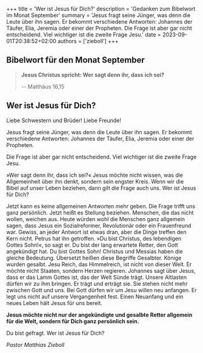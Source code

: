 +++
title = 'Wer ist Jesus für Dich?'
description = 'Gedanken zum Bibelwort im Monat September'
summary = 'Jesus fragt seine Jünger, was denn die Leute über ihn sagen. Er bekommt verschiedene Antworten: Johannes der Täufer, Elia, Jeremia oder einer der Propheten. Die Frage ist aber gar nicht entscheidend. Viel wichtiger ist die zweite Frage Jesu.'
date = 2023-09-01T20:38:52+02:00
authors = ['zieboll']
+++

## Bibelwort für den Monat September
 
> **Jesus Christus spricht:
> Wer sagt denn ihr, dass ich sei?**
>
> -- Matthäus 16,15

## Wer ist Jesus für Dich?

Liebe Schwestern und Brüder! Liebe Freunde!

Jesus fragt seine Jünger, was denn die Leute über ihn sagen. Er bekommt verschiedene Antworten: Johannes der Täufer, Elia, Jeremia oder einer der Propheten.

Die Frage ist aber gar nicht entscheidend. Viel wichtiger ist die zweite Frage Jesu. 
<!-- more -->
»Wer sagt denn ihr, dass ich sei?« Jesus möchte nicht wissen, was die Allgemeinheit über ihn denkt, sondern sein engster Kreis. 
Wenn wir die Bibel auf unser Leben beziehen, dann gilt die Frage auch uns. Wer ist Jesus für Dich?


Jetzt kann es keine allgemeinen Antworten mehr geben. Die Frage trifft uns ganz persönlich. Jetzt heißt es Stellung beziehen. Menschen, die das nicht wollen, weichen aus. Heute würden wohl die Menschen ganz allgemein sagen, dass Jesus ein Sozialreformer, Revolutionär oder ein Frauenfreund war. Gewiss, an jeder Antwort ist etwas dran, aber die Dinge treffen den Kern nicht. Petrus hat ihn getroffen. »Du bist Christus, des lebendigen Gottes Sohn!«, so sagt er. Du bist der lang erwartete Retter, den Gott angekündigt hat. Du bist Gottes Sohn! Christus und Messias haben die gleiche Bedeutung. Übersetzt heißen diese Begriffe Gesalbter. Könige wurden gesalbt. Jesu Reich, das Himmelreich, ist nicht von dieser Welt. Er möchte nicht Staaten, sondern Herzen regieren. Johannes sagt über Jesus, dass er das Lamm Gottes ist, das der Welt Sünde trägt. Unsere Altlasten dürfen wir zu ihm bringen. Er trägt und erträgt sie. Sie stehen nicht mehr zwischen Gott und uns. Bei Gott dürfen wir um Jesu willen neu anfangen. Er legt uns nicht auf unsere Vergangenheit fest. Einen Neuanfang und ein neues Leben hält Jesus für uns bereit.

**Jesus möchte nicht nur der angekündigte und gesalbte Retter allgemein für die Welt, sondern für Dich ganz persönlich sein.**

Du bist gefragt. Wer ist Jesus für Dich?

_Pastor Matthias Zieboll_
